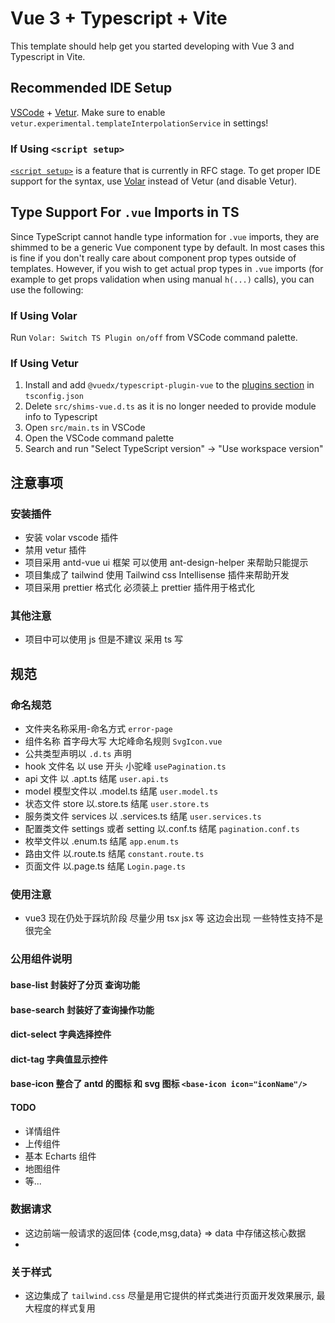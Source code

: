 # Vue 3 + Typescript + Vite

This template should help get you started developing with Vue 3 and Typescript in Vite.

## Recommended IDE Setup

[VSCode](https://code.visualstudio.com/) + [Vetur](https://marketplace.visualstudio.com/items?itemName=octref.vetur). Make sure to enable `vetur.experimental.templateInterpolationService` in settings!

### If Using `<script setup>`

[`<script setup>`](https://github.com/vuejs/rfcs/pull/227) is a feature that is currently in RFC stage. To get proper IDE support for the syntax, use [Volar](https://marketplace.visualstudio.com/items?itemName=johnsoncodehk.volar) instead of Vetur (and disable Vetur).

## Type Support For `.vue` Imports in TS

Since TypeScript cannot handle type information for `.vue` imports, they are shimmed to be a generic Vue component type by default. In most cases this is fine if you don't really care about component prop types outside of templates. However, if you wish to get actual prop types in `.vue` imports (for example to get props validation when using manual `h(...)` calls), you can use the following:

### If Using Volar

Run `Volar: Switch TS Plugin on/off` from VSCode command palette.

### If Using Vetur

1. Install and add `@vuedx/typescript-plugin-vue` to the [plugins section](https://www.typescriptlang.org/tsconfig#plugins) in `tsconfig.json`
2. Delete `src/shims-vue.d.ts` as it is no longer needed to provide module info to Typescript
3. Open `src/main.ts` in VSCode
4. Open the VSCode command palette
5. Search and run "Select TypeScript version" -> "Use workspace version"

## 注意事项

### 安装插件

- 安装 volar vscode 插件
- 禁用 vetur 插件
- 项目采用 antd-vue ui 框架 可以使用 ant-design-helper 来帮助只能提示
- 项目集成了 tailwind 使用 Tailwind css Intellisense 插件来帮助开发
- 项目采用 prettier 格式化 必须装上 prettier 插件用于格式化

### 其他注意

- 项目中可以使用 js 但是不建议 采用 ts 写

## 规范

### 命名规范

- 文件夹名称采用-命名方式 `error-page`
- 组件名称 首字母大写 大坨峰命名规则 `SvgIcon.vue`
- 公共类型声明以 `.d.ts` 声明
- hook 文件名 以 use 开头 小驼峰 `usePagination.ts`
- api 文件 以 .apt.ts 结尾 `user.api.ts`
- model 模型文件以 .model.ts 结尾 `user.model.ts`
- 状态文件 store 以.store.ts 结尾 `user.store.ts`
- 服务类文件 services 以 .services.ts 结尾 `user.services.ts`
- 配置类文件 settings 或者 setting 以.conf.ts 结尾 `pagination.conf.ts`
- 枚举文件以 .enum.ts 结尾 `app.enum.ts`
- 路由文件 以.route.ts 结尾 `constant.route.ts`
- 页面文件 以.page.ts 结尾 `Login.page.ts`

### 使用注意

- vue3 现在仍处于踩坑阶段 尽量少用 tsx jsx 等 这边会出现 一些特性支持不是很完全

### 公用组件说明

#### base-list 封装好了分页 查询功能

#### base-search 封装好了查询操作功能

#### dict-select 字典选择控件

#### dict-tag 字典值显示控件

#### base-icon 整合了 antd 的图标 和 svg 图标 `<base-icon icon="iconName"/>`

#### TODO

- 详情组件
- 上传组件
- 基本 Echarts 组件
- 地图组件
- 等...

### 数据请求

- 这边前端一般请求的返回体 {code,msg,data} => data 中存储这核心数据
-

### 关于样式

- 这边集成了 `tailwind.css` 尽量是用它提供的样式类进行页面开发效果展示, 最大程度的样式复用

